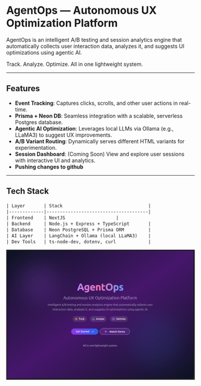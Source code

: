 #  AgentOps — Autonomous UX Optimization Platform

AgentOps is an intelligent A/B testing and session analytics engine that automatically collects user interaction data, analyzes it, and suggests UI optimizations using agentic AI.

 Track. Analyze. Optimize. All in one lightweight system.

---

## Features

-  **Event Tracking**: Captures clicks, scrolls, and other user actions in real-time.
-  **Prisma + Neon DB**: Seamless integration with a scalable, serverless Postgres database.
- **Agentic AI Optimization**: Leverages local LLMs via Ollama (e.g., LLaMA3) to suggest UX improvements.
-  **A/B Variant Routing**: Dynamically serves different HTML variants for experimentation.
-  **Session Dashboard**: (Coming Soon) View and explore user sessions with interactive UI and analytics.
-  **Pushing changes to github**
---

##  Tech Stack

```
| Layer       | Stack                                |
|-------------|--------------------------------------|
| Frontend    | NextJS                   |
| Backend     | Node.js + Express + TypeScript       |
| Database    | Neon PostgreSQL + Prisma ORM         |
| AI Layer    | LangChain + Ollama (local LLaMA3)    |
| Dev Tools   | ts-node-dev, dotenv, curl            |

```
![](https://github.com/adityachawla005/AgentOps/blob/main/sample.png)
